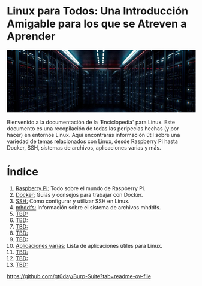 # Linux para Todos: Una Introducción Amigable para los que se Atreven a Aprender

![Encabezado](./img/ima-server-01-mod-01.png)


Bienvenido a la documentación de la 'Enciclopedia' para Linux. Este documento es una recopilación de todas las peripecias hechas (y por hacer) en entornos Linux. Aquí encontrarás información útil sobre una variedad de temas relacionados con Linux, desde Raspberry Pi hasta Docker, SSH, sistemas de archivos, aplicaciones varias y más.

# Índice

1. [Raspberry Pi:](./raspberrypi/raspberrypi.md) Todo sobre el mundo de Raspberry Pi.
2. [Docker:](./docker/docker.md) Guías y consejos para trabajar con Docker.
3. [SSH:](./general-linux/redes/ssh.md) Cómo configurar y utilizar SSH en Linux.
4. [mhddfs:](./general-linux/sistema-de-archivos/mhddfs.md) Información sobre el sistema de archivos mhddfs.
5. [TBD:]()
6. [TBD:]()
7. [TBD:]()
8. [TBD:]()
9. [TBD:]()
10. [Aplicaciones varias:](./general-linux/aplicaciones.md) Lista de aplicaciones útiles para Linux.
11. [TBD:]()
12. [TBD:]()
13. [TBD:]()




https://github.com/gt0day/Burp-Suite?tab=readme-ov-file
